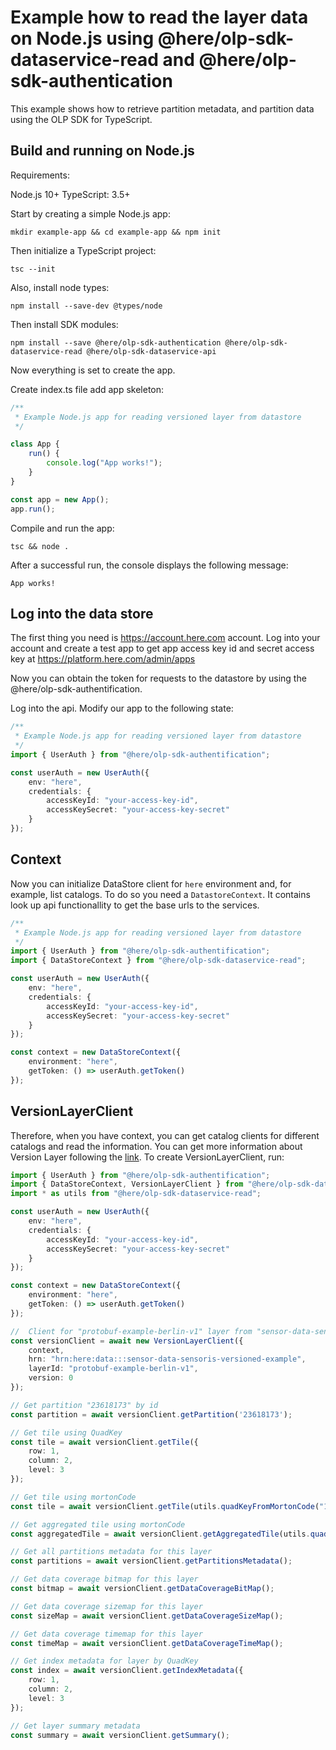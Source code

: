 # Example how to read the layer data on Node.js using @here/olp-sdk-dataservice-read and @here/olp-sdk-authentication

This example shows how to retrieve partition metadata, and partition data using the OLP SDK for TypeScript.

## Build and running on Node.js

Requirements:

Node.js 10+
TypeScript: 3.5+

Start by creating a simple Node.js app:

```
mkdir example-app && cd example-app && npm init
```

Then initialize a TypeScript project:

```
tsc --init
```

Also, install node types:

```
npm install --save-dev @types/node
```

Then install SDK modules:

```
npm install --save @here/olp-sdk-authentication @here/olp-sdk-dataservice-read @here/olp-sdk-dataservice-api
```

Now everything is set to create the app.

Create index.ts file add app skeleton:

```typescript
/**
 * Example Node.js app for reading versioned layer from datastore
 */

class App {
    run() {
        console.log("App works!");
    }
}

const app = new App();
app.run();
```
Compile and run the app:

```
tsc && node .
```

After a successful run, the console displays the following message:

```
App works!
```

## Log into the data store

The first thing you need is https://account.here.com account.
Log into your account and create a test app to get app access key id and secret access key at https://platform.here.com/admin/apps

Now you can obtain the token for requests to the datastore by using the @here/olp-sdk-authentification.

Log into the api. Modify our app to the following state:

```typescript
/**
 * Example Node.js app for reading versioned layer from datastore
 */
import { UserAuth } from "@here/olp-sdk-authentification";

const userAuth = new UserAuth({
    env: "here",
    credentials: {
        accessKeyId: "your-access-key-id",
        accessKeySecret: "your-access-key-secret"
    }
});

```

## Context

Now you can initialize DataStore client for `here` environment and, for example, list catalogs.
To do so you need a `DatastoreContext`. It contains look up api functionallity to get the base urls to the services.

```typescript
/**
 * Example Node.js app for reading versioned layer from datastore
 */
import { UserAuth } from "@here/olp-sdk-authentification";
import { DataStoreContext } from "@here/olp-sdk-dataservice-read";

const userAuth = new UserAuth({
    env: "here",
    credentials: {
        accessKeyId: "your-access-key-id",
        accessKeySecret: "your-access-key-secret"
    }
});

const context = new DataStoreContext({
    environment: "here",
    getToken: () => userAuth.getToken()
});

```

## VersionLayerClient

Therefore, when you have context, you can get catalog clients for different catalogs and read the information.
You can get more information about Version Layer following the [link](https://developer.here.com/olp/documentation/data-api/data_dev_guide/rest/publishing-data-versioned.html).
To create VersionLayerClient, run:


```typescript
import { UserAuth } from "@here/olp-sdk-authentification";
import { DataStoreContext, VersionLayerClient } from "@here/olp-sdk-dataservice-read";
import * as utils from "@here/olp-sdk-dataservice-read";

const userAuth = new UserAuth({
    env: "here",
    credentials: {
        accessKeyId: "your-access-key-id",
        accessKeySecret: "your-access-key-secret"
    }
});

const context = new DataStoreContext({
    environment: "here",
    getToken: () => userAuth.getToken()
});

//  Client for "protobuf-example-berlin-v1" layer from "sensor-data-sensoris-versioned-example" catalog
const versionClient = await new VersionLayerClient({
    context,
    hrn: "hrn:here:data:::sensor-data-sensoris-versioned-example",
    layerId: "protobuf-example-berlin-v1",
    version: 0
});

// Get partition "23618173" by id
const partition = await versionClient.getPartition('23618173');

// Get tile using QuadKey
const tile = await versionClient.getTile({
    row: 1,
    column: 2,
    level: 3
});

// Get tile using mortonCode
const tile = await versionClient.getTile(utils.quadKeyFromMortonCode("1476147"));

// Get aggregated tile using mortonCode
const aggregatedTile = await versionClient.getAggregatedTile(utils.quadKeyFromMortonCode("1476147"));

// Get all partitions metadata for this layer
const partitions = await versionClient.getPartitionsMetadata();

// Get data coverage bitmap for this layer
const bitmap = await versionClient.getDataCoverageBitMap();

// Get data coverage sizemap for this layer
const sizeMap = await versionClient.getDataCoverageSizeMap();

// Get data coverage timemap for this layer
const timeMap = await versionClient.getDataCoverageTimeMap();

// Get index metadata for layer by QuadKey
const index = await versionClient.getIndexMetadata({
    row: 1,
    column: 2,
    level: 3
});

// Get layer summary metadata
const summary = await versionClient.getSummary();

```
